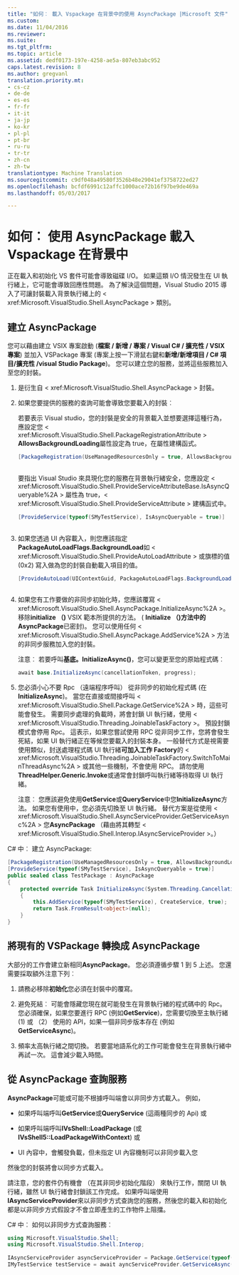 ```yaml
---
title: "如何︰ 載入 Vspackage 在背景中的使用 AsyncPackage |Microsoft 文件"
ms.custom: 
ms.date: 11/04/2016
ms.reviewer: 
ms.suite: 
ms.tgt_pltfrm: 
ms.topic: article
ms.assetid: dedf0173-197e-4258-ae5a-807eb3abc952
caps.latest.revision: 8
ms.author: gregvanl
translation.priority.mt:
- cs-cz
- de-de
- es-es
- fr-fr
- it-it
- ja-jp
- ko-kr
- pl-pl
- pt-br
- ru-ru
- tr-tr
- zh-cn
- zh-tw
translationtype: Machine Translation
ms.sourcegitcommit: c9df048a49580f3526b48e29041ef3758722ed27
ms.openlocfilehash: bcfdf6991c12affc1000ace72b16f97be9de469a
ms.lasthandoff: 05/03/2017

---
```

# <a name="how-to-use-asyncpackage-to-load-vspackages-in-the-background"></a>如何︰ 使用 AsyncPackage 載入 Vspackage 在背景中
正在載入和初始化 VS 套件可能會導致磁碟 I/O。 如果這類 I/O 情況發生在 UI 執行緒上，它可能會導致回應性問題。 為了解決這個問題，Visual Studio 2015 導入了可讓封裝載入背景執行緒上的 < xref:Microsoft.VisualStudio.Shell.AsyncPackage > 類別。  
  
## <a name="creating-an-asyncpackage"></a>建立 AsyncPackage  
 您可以藉由建立 VSIX 專案啟動 (**檔案 / 新增 / 專案 / Visual C# / 擴充性 / VSIX 專案**) 並加入 VSPackage 專案 (專案上按一下滑鼠右鍵和**新增/新增項目 / C# 項目/擴充性 /visual Studio Package**)。 您可以建立您的服務，並將這些服務加入至您的封裝。  
  
1.  是衍生自 < xref:Microsoft.VisualStudio.Shell.AsyncPackage > 封裝。  
  
2.  如果您要提供的服務的查詢可能會導致您要載入的封裝︰  
  
     若要表示 Visual studio，您的封裝是安全的背景載入並想要選擇這種行為，應設定您 < xref:Microsoft.VisualStudio.Shell.PackageRegistrationAttribute > **AllowsBackgroundLoading**屬性設定為 true，在屬性建構函式。  
  
    ```c#  
    [PackageRegistration(UseManagedResourcesOnly = true, AllowsBackgroundLoading = true)]  
  
    ```  
  
     要指出 Visual Studio 來具現化您的服務在背景執行緒安全，您應設定 < xref:Microsoft.VisualStudio.Shell.ProvideServiceAttributeBase.IsAsyncQueryable%2A > 屬性為 true，< xref:Microsoft.VisualStudio.Shell.ProvideServiceAttribute > 建構函式中。  
  
    ```c#  
    [ProvideService(typeof(SMyTestService), IsAsyncQueryable = true)]  
  
    ```  
  
3.  如果您透過 UI 內容載入，則您應該指定**PackageAutoLoadFlags.BackgroundLoad**如 < xref:Microsoft.VisualStudio.Shell.ProvideAutoLoadAttribute > 或旗標的值 (0x2) 寫入做為您的封裝自動載入項目的值。  
  
    ```c#  
    [ProvideAutoLoad(UIContextGuid, PackageAutoLoadFlags.BackgroundLoad)]  
  
    ```  
  
4.  如果您有工作要做的非同步初始化時，您應該覆寫 < xref:Microsoft.VisualStudio.Shell.AsyncPackage.InitializeAsync%2A >。 移除**initialize （)** VSIX 範本所提供的方法。 ( **Initialize （)**方法中的**AsyncPackage**已密封)。 您可以使用任何 < xref:Microsoft.VisualStudio.Shell.AsyncPackage.AddService%2A > 方法的非同步服務加入您的封裝。  
  
     注意︰ 若要呼叫**基底。InitializeAsync()**，您可以變更至您的原始程式碼︰  
  
    ```c#  
    await base.InitializeAsync(cancellationToken, progress);  
    ```  
  
5.  您必須小心不要 Rpc （遠端程序呼叫） 從非同步的初始化程式碼 (在**InitializeAsync**)。 當您在直接或間接呼叫 < xref:Microsoft.VisualStudio.Shell.Package.GetService%2A > 時，這些可能會發生。  需要同步處理的負載時，將會封鎖 UI 執行緒，使用 < xref:Microsoft.VisualStudio.Threading.JoinableTaskFactory >。 預設封鎖模式會停用 Rpc。 這表示，如果您嘗試使用 RPC 從非同步工作，您將會發生死結，如果 UI 執行緒正在等候您要載入的封裝本身。 一般替代方式是視需要使用類似，封送處理程式碼 UI 執行緒**可加入工作 Factory**的 < xref:Microsoft.VisualStudio.Threading.JoinableTaskFactory.SwitchToMainThreadAsync%2A > 或其他一些機制，不會使用 RPC。  請勿使用**ThreadHelper.Generic.Invoke**或通常會封鎖呼叫執行緒等待取得 UI 執行緒。  
  
     注意︰ 您應該避免使用**GetService**或**QueryService**中您**InitializeAsync**方法。 如果您有使用中，您必須先切換至 UI 執行緒。 替代方案是從使用 < xref:Microsoft.VisualStudio.Shell.AsyncServiceProvider.GetServiceAsync%2A > 您**AsyncPackage** （藉由將其轉型 < xref:Microsoft.VisualStudio.Shell.Interop.IAsyncServiceProvider >。）  
  
 C# 中︰ 建立 AsyncPackage:  
  
```c#  
[PackageRegistration(UseManagedResourcesOnly = true, AllowsBackgroundLoading = true)]       
[ProvideService(typeof(SMyTestService), IsAsyncQueryable = true)]   
public sealed class TestPackage : AsyncPackage   
{   
    protected override Task InitializeAsync(System.Threading.CancellationToken cancellationToken, IProgress<ServiceProgressData> progress)   
    {               
        this.AddService(typeof(SMyTestService), CreateService, true);   
        return Task.FromResult<object>(null);   
    }   
}  
```  
  
## <a name="convert-an-existing-vspackage-to-asyncpackage"></a>將現有的 VSPackage 轉換成 AsyncPackage  
 大部分的工作會建立新相同**AsyncPackage**。 您必須遵循步驟 1 到 5 上述。 您還需要採取額外注意下列︰  
  
1.  請務必移除**初始化**您必須在封裝中的覆寫。  
  
2.  避免死結︰ 可能會隱藏您現在就可能發生在背景執行緒的程式碼中的 Rpc。 您必須確保，如果您要進行 RPC (例如**GetService**)，您需要切換至主執行緒 (1) 或 （2） 使用的 API，如果一個非同步版本存在 (例如**GetServiceAsync**)。  
  
3.  頻率太高執行緒之間切換。 若要當地語系化的工作可能會發生在背景執行緒中再試一次。 這會減少載入時間。  
  
## <a name="querying-services-from-asyncpackage"></a>從 AsyncPackage 查詢服務  
 **AsyncPackage**可能或可能不根據呼叫端會以非同步方式載入。 例如，  
  
-   如果呼叫端呼叫**GetService**或**QueryService** (這兩種同步的 Api) 或  
  
-   如果呼叫端呼叫**IVsShell::LoadPackage** (或**IVsShell5::LoadPackageWithContext**) 或  
  
-   UI 內容中，會觸發負載，但未指定 UI 內容機制可以非同步載入您  
  
 然後您的封裝將會以同步方式載入。  
  
 請注意，您的套件仍有機會 （在其非同步初始化階段） 來執行工作，關閉 UI 執行緒，雖然 UI 執行緒會封鎖該工作完成。 如果呼叫端使用**IAsyncServiceProvider**來以非同步方式查詢您的服務，然後您的載入和初始化都是以非同步方式假設才不會立即產生的工作物件上阻擋。  
  
 C# 中︰ 如何以非同步方式查詢服務︰  
  
```c#  
using Microsoft.VisualStudio.Shell;   
using Microsoft.VisualStudio.Shell.Interop;   
  
IAsyncServiceProvider asyncServiceProvider = Package.GetService(typeof(SAsyncServiceProvider)) as IAsyncServiceProvider;   
IMyTestService testService = await ayncServiceProvider.GetServiceAsync(typeof(SMyTestService)) as IMyTestService;  
```

